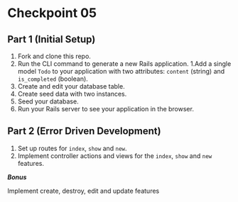 # Checkpoint 05

## Part 1 (Initial Setup)

1. Fork and clone this repo.
1. Run the CLI command to generate a new Rails application.
1.Add a single model `Todo` to your application with two attributes: `content` (string) and `is_completed` (boolean).
1. Create and edit your database table.
1. Create seed data with two instances.
1. Seed your database.
1. Run your Rails server to see your application in the browser.

## Part 2 (Error Driven Development)

1. Set up routes for `index`, `show` and `new`.
1. Implement controller actions and views for the `index`, `show` and `new` features.


***Bonus***

Implement create, destroy, edit and update features
